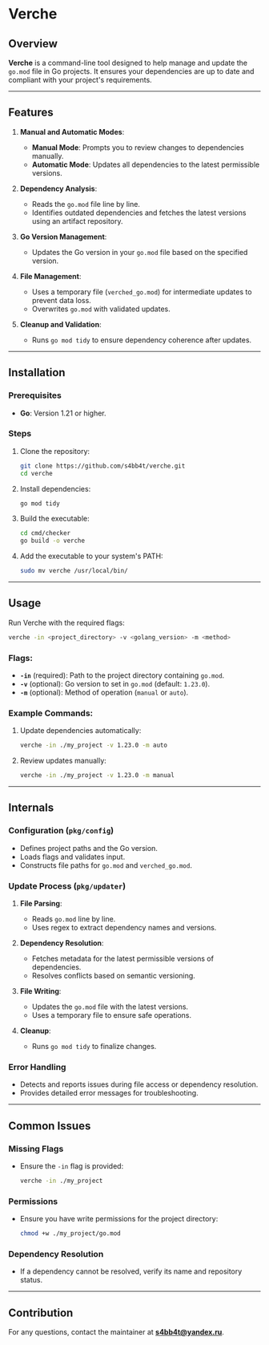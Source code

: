 # Verche

## Overview

**Verche** is a command-line tool designed to help manage and update the `go.mod` file in Go projects. It ensures your dependencies are up to date and compliant with your project's requirements.

---

## Features

1. **Manual and Automatic Modes**:
   - **Manual Mode**: Prompts you to review changes to dependencies manually.
   - **Automatic Mode**: Updates all dependencies to the latest permissible versions.

2. **Dependency Analysis**:
   - Reads the `go.mod` file line by line.
   - Identifies outdated dependencies and fetches the latest versions using an artifact repository.

3. **Go Version Management**:
   - Updates the Go version in your `go.mod` file based on the specified version.

4. **File Management**:
   - Uses a temporary file (`verched_go.mod`) for intermediate updates to prevent data loss.
   - Overwrites `go.mod` with validated updates.

5. **Cleanup and Validation**:
   - Runs `go mod tidy` to ensure dependency coherence after updates.

---

## Installation

### Prerequisites
- **Go**: Version 1.21 or higher.

### Steps

1. Clone the repository:
   ```bash
   git clone https://github.com/s4bb4t/verche.git
   cd verche
   ```

2. Install dependencies:
   ```bash
   go mod tidy
   ```

3. Build the executable:
   ```bash
   cd cmd/checker
   go build -o verche
   ```

4. Add the executable to your system's PATH:
   ```bash
   sudo mv verche /usr/local/bin/
   ```

---

## Usage

Run Verche with the required flags:

```bash
verche -in <project_directory> -v <golang_version> -m <method>
```

### Flags:
- **`-in`** (required): Path to the project directory containing `go.mod`.
- **`-v`** (optional): Go version to set in `go.mod` (default: `1.23.0`).
- **`-m`** (optional): Method of operation (`manual` or `auto`).

### Example Commands:
1. Update dependencies automatically:
   ```bash
   verche -in ./my_project -v 1.23.0 -m auto
   ```

2. Review updates manually:
   ```bash
   verche -in ./my_project -v 1.23.0 -m manual
   ```

---

## Internals

### Configuration (`pkg/config`)
- Defines project paths and the Go version.
- Loads flags and validates input.
- Constructs file paths for `go.mod` and `verched_go.mod`.

### Update Process (`pkg/updater`)
1. **File Parsing**:
   - Reads `go.mod` line by line.
   - Uses regex to extract dependency names and versions.

2. **Dependency Resolution**:
   - Fetches metadata for the latest permissible versions of dependencies.
   - Resolves conflicts based on semantic versioning.

3. **File Writing**:
   - Updates the `go.mod` file with the latest versions.
   - Uses a temporary file to ensure safe operations.

4. **Cleanup**:
   - Runs `go mod tidy` to finalize changes.

### Error Handling
- Detects and reports issues during file access or dependency resolution.
- Provides detailed error messages for troubleshooting.

---

## Common Issues

### Missing Flags
- Ensure the `-in` flag is provided:
  ```bash
  verche -in ./my_project
  ```

### Permissions
- Ensure you have write permissions for the project directory:
  ```bash
  chmod +w ./my_project/go.mod
  ```

### Dependency Resolution
- If a dependency cannot be resolved, verify its name and repository status.

---

## Contribution

For any questions, contact the maintainer at **s4bb4t@yandex.ru**.